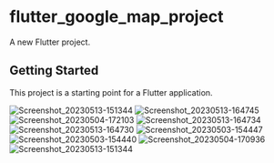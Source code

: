 # flutter_google_map_project

A new Flutter project.

## Getting Started

This project is a starting point for a Flutter application.



![Screenshot_20230513-151344](https://github.com/nishithahub95/google-map/assets/123442720/ca1314e2-a8c2-44ec-ae09-4a09d364e0d7)
![Screenshot_20230513-164745](https://github.com/nishithahub95/google-map/assets/123442720/5f6ace96-3f07-495f-a806-822dda49fcbe)
![Screenshot_20230504-172103](https://github.com/nishithahub95/google-map/assets/123442720/995f25e1-a2df-4f62-aff1-72fcc315ef2a)
![Screenshot_20230513-164734](https://github.com/nishithahub95/google-map/assets/123442720/896d2924-20a4-4ab9-866e-a1be626b8655)
![Screenshot_20230513-164730](https://github.com/nishithahub95/google-map/assets/123442720/f1fcff52-566c-42f5-88bd-b00f981a3fea)
![Screenshot_20230503-154447](https://github.com/nishithahub95/google-map/assets/123442720/f9c82a47-3559-4f79-ac1c-2f76bf94b838)
![Screenshot_20230503-154440](https://github.com/nishithahub95/google-map/assets/123442720/40582763-3363-4d5e-ad9e-4c1e6074286a)
![Screenshot_20230504-170936](https://github.com/nishithahub95/google-map/assets/123442720/0bfbc37b-b642-4485-b2fb-cb1aea3a5c97)
![Screenshot_20230513-151344](https://github.com/nishithahub95/google-map/assets/123442720/39bd6bd4-1dba-4caa-8aa8-9c6788aea5a9)

